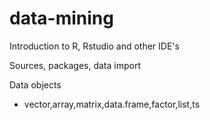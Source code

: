 # data-mining
Introduction to R, Rstudio and other IDE's 

Sources, packages, data import

Data objects
- vector,array,matrix,data.frame,factor,list,ts


